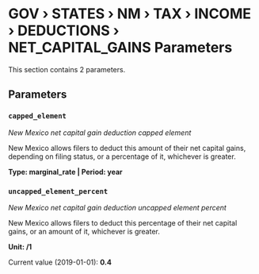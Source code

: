 # GOV › STATES › NM › TAX › INCOME › DEDUCTIONS › NET_CAPITAL_GAINS Parameters

This section contains 2 parameters.

## Parameters

### `capped_element`
*New Mexico net capital gain deduction capped element*

New Mexico allows filers to deduct this amount of their net capital gains, depending on filing status, or a percentage of it, whichever is greater.

**Type: marginal_rate | Period: year**


### `uncapped_element_percent`
*New Mexico net capital gain deduction uncapped element percent*

New Mexico allows filers to deduct this percentage of their net capital gains, or an amount of it, whichever is greater.

**Unit: /1**

Current value (2019-01-01): **0.4**

